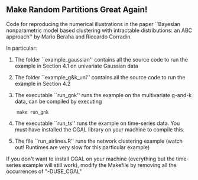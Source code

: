 ## Make Random Partitions Great Again!

Code for reproducing the numerical illustrations in the paper ``Bayesian nonparametric model based clustering with intractable distributions: an ABC approach'' by Mario Beraha and Riccardo Corradin.

In particular:

1. The folder ``example_gaussian'' contains all the source code to run the example in Section 4.1 on univariate Gaussian data

2. The folder ``example_g&k_uni'' contains all the source code to run the example in Section 4.2

3. The executable ``run_gnk'' runs the example on the multivariate g-and-k data, can be compiled by executing

```
    make run_gnk
```

4. The executable ``run_ts'' runs the example on time-series data. You must have installed the CGAL library on your machine to compile this.

5. The file ``run_airlines.R'' runs the network clustering example (watch out! Runtimes are very slow for this particular example)

If you don't want to install CGAL on your machine (everything but the time-series example will still work), modify the Makefile by removing all the occurrences of "-DUSE_CGAL"
